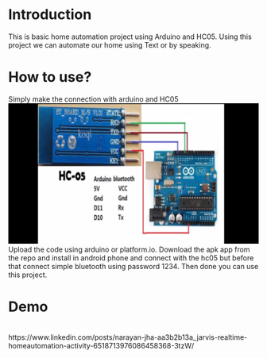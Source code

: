 # Introduction
This is basic home automation project using Arduino and HC05. Using this project we can automate our home using Text or by speaking. 
# How to use?
Simply make the connection with arduino and HC05
<img src="./bluetooth.png" />
Upload the code using arduino or platform.io.
Download the apk app from the repo and install in android phone and connect with the hc05 but before that connect simple bluetooth using password 1234. Then done you can use this project.
# Demo
<br />
https://www.linkedin.com/posts/narayan-jha-aa3b2b13a_jarvis-realtime-homeautomation-activity-6518713976086458368-3tzW/
